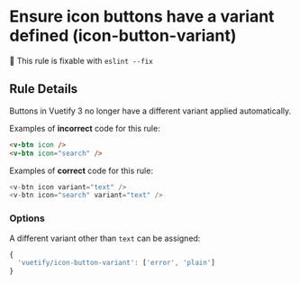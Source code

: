 # Ensure icon buttons have a variant defined (icon-button-variant)

:wrench: This rule is fixable with `eslint --fix`

## Rule Details

Buttons in Vuetify 3 no longer have a different variant applied automatically.

Examples of **incorrect** code for this rule:

```html
<v-btn icon />
<v-btn icon="search" />
```

Examples of **correct** code for this rule:

```js
<v-btn icon variant="text" />
<v-btn icon="search" variant="text" />
```

### Options

A different variant other than `text` can be assigned:

```js
{
  'vuetify/icon-button-variant': ['error', 'plain']
}
```
